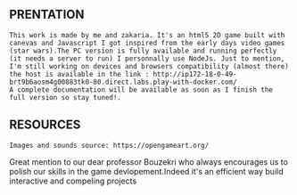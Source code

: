 ## PRENTATION
```
This work is made by me and zakaria. It's an html5 2D game built with canevas and Javascript I got inspired from the early days video games (star wars).The PC version is fully available and running perfectly (it needs a server to run) I personnally use NodeJs. Just to mention, I'm still working on devices and browsers compatibility (almost there)
the host is available in the link : http://ip172-18-0-49-brt9b6aosm4g00883tk0-80.direct.labs.play-with-docker.com/
A complete documentation will be available as soon as I finish the full version so stay tuned!.
```

## RESOURCES
````
Images and sounds source: https://opengameart.org/
````
Great mention to our dear professor Bouzekri who always encourages us to polish our skills in the game devlopement.Indeed it's an efficient way build interactive and compeling projects 
